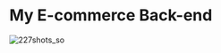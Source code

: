 # My E-commerce Back-end

![227shots_so](https://github.com/user-attachments/assets/b0d30428-d40d-459a-913d-13d823100d32)

